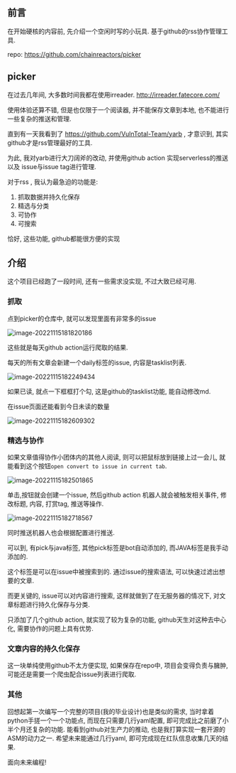 ## 前言

在开始硬核的内容前, 先介绍一个空闲时写的小玩具. 基于github的rss协作管理工具.

repo: https://github.com/chainreactors/picker

## picker

在过去几年间, 大多数时间我都在使用irreader. http://irreader.fatecore.com/

使用体验还算不错, 但是也仅限于一个阅读器, 并不能保存文章到本地, 也不能进行一些复杂的推送和管理. 

直到有一天我看到了 https://github.com/VulnTotal-Team/yarb , 才意识到, 其实github才是rss管理最好的工具. 

为此, 我对yarb进行大刀阔斧的改动, 并使用github action 实现serverless的推送以及 issue与issue tag进行管理.



对于rss , 我认为最急迫的功能是:

1. 抓取数据并持久化保存
2. 精选与分类
3. 可协作
4. 可搜索

恰好, 这些功能, github都能很方便的实现

## 介绍

这个项目已经跑了一段时间, 还有一些需求没实现, 不过大致已经可用.

### 抓取

点到picker的仓库中, 就可以发现里面有非常多的issue

![image-20221115181820186](D:\Programing\blog\chainreactors\image-20221115181820186.png)



这些就是每天github action运行爬取的结果. 

每天的所有文章会新建一个daily标签的issue, 内容是tasklist列表. 

![image-20221115182249434](D:\Programing\blog\chainreactors\image-20221115182249434.png)



如果已读, 就点一下框框打个勾, 这是github的tasklist功能, 能自动修改md.

在issue页面还能看到今日未读的数量

![image-20221115182609302](D:\Programing\blog\chainreactors\image-20221115182609302.png)



### 精选与协作

如果文章值得协作小团体内的其他人阅读, 则可以把鼠标放到链接上过一会儿, 就能看到这个按钮`open convert to issue in current tab`.

![image-20221115182501865](D:\Programing\blog\chainreactors\image-20221115182501865.png)



单击,按钮就会创建一个issue,  然后github action 机器人就会被触发相关事件, 修改标题, 内容, 打赏tag, 推送等操作.



![image-20221115182718567](D:\Programing\blog\chainreactors\image-20221115182718567.png)



同时推送机器人也会根据配置进行推送.



可以到, 有pick与java标签,  其他pick标签是bot自动添加的, 而JAVA标签是我手动添加的.

这个标签是可以在issue中被搜索到的. 通过issue的搜索语法, 可以快速过滤出想要的文章. 

而更关键的, issue可以对内容进行搜索, 这样就做到了在无服务器的情况下, 对文章标题进行持久化保存与分类. 



只添加了几个github action, 就实现了较为复杂的功能, github天生对这种去中心化, 需要协作的问题上具有优势.

### 文章内容的持久化保存

这一块单纯使用github不太方便实现, 如果保存在repo中, 项目会变得负责与臃肿, 可能还是需要一个爬虫配合issue列表进行爬取. 

### 其他

回想起第一次编写一个完整的项目(我的毕业设计)也是类似的需求, 当时拿着python手搓一个一个功能点, 而现在只需要几行yaml配置, 即可完成比之前磨了小半个月还复杂的功能. 能看到github对生产力的推动, 也是我打算实现一套开源的ASM的动力之一. 希望未来能通过几行yaml, 即可完成现在红队信息收集几天的结果.

面向未来编程!

